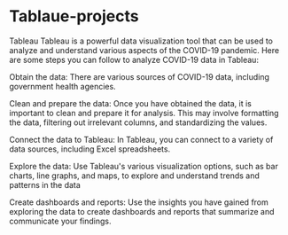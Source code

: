 # Tablaue-projects
Tableau 
Tableau is a powerful data visualization tool that can be used to analyze and understand various aspects of the COVID-19 pandemic. Here are some steps you can follow to analyze COVID-19 data in Tableau:

Obtain the data: There are various sources of COVID-19 data, including government health agencies.

Clean and prepare the data: Once you have obtained the data, it is important to clean and prepare it for analysis. This may involve formatting the data, filtering out irrelevant columns, and standardizing the values.

Connect the data to Tableau: In Tableau, you can connect to a variety of data sources, including Excel spreadsheets.

Explore the data: Use Tableau's various visualization options, such as bar charts, line graphs, and maps, to explore and understand trends and patterns in the data

Create dashboards and reports: Use the insights you have gained from exploring the data to create dashboards and reports that summarize and communicate your findings. 
